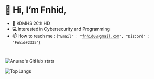 # 👋 Hi, I’m Fnhid,</h1>
- 🏫 KDMHS 20th HD <br>
- 💻 Interested in Cybersecurity and Programming <br>
- 📫 How to reach me : 
  <code>{"Email" : "fnhid05@gmail.com", "Discord" : "Fnhid#2335"}</code> 

<br>

[![Anurag's GitHub stats](https://github-readme-stats.vercel.app/api?username=Fnhid&count_private=true&theme=dark)](https://github.com/anuraghazra/github-readme-stats)<br><br>
![Top Langs](https://github-readme-stats.vercel.app/api/top-langs/?username=Fnhid&count_private=true&hide=makefile&layout=compact)
